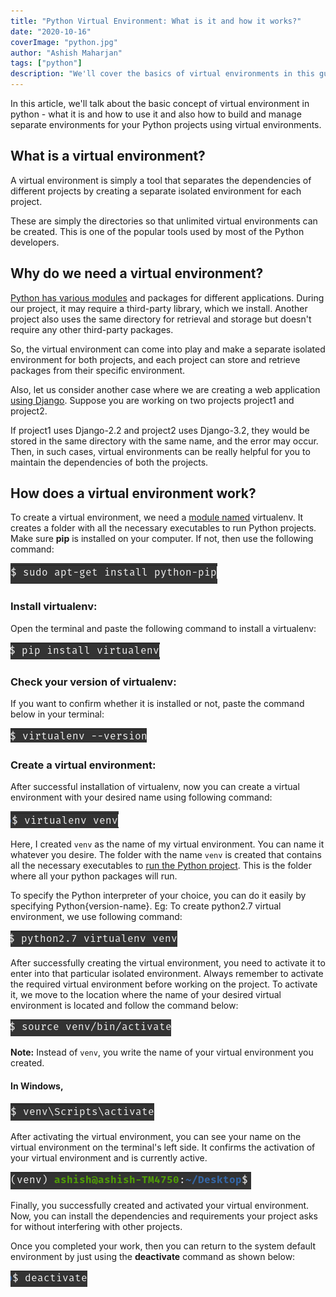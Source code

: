 ```yaml
---
title: "Python Virtual Environment: What is it and how it works?"
date: "2020-10-16"
coverImage: "python.jpg"
author: "Ashish Maharjan"
tags: ["python"]
description: "We'll cover the basics of virtual environments in this guide and how to use them. We will then take a closer look at how virtual environments actually work."
---
```


In this article, we'll talk about the basic concept of virtual environment in python -  what it is and how to use it and also how to build and manage separate environments for your Python projects using virtual environments. 


## What is a virtual environment?

A virtual environment is simply a tool that separates the dependencies of different projects by creating a separate isolated environment for each project.

These are simply the directories so that unlimited virtual environments can be created. This is one of the popular tools used by most of the Python developers.

## Why do we need a virtual environment?

[Python has various modules](/python-basics-in-minutes/) and packages for different applications. During our project, it may require a third-party library, which we install. Another project also uses the same directory for retrieval and storage but doesn't require any other third-party packages.

So, the virtual environment can come into play and make a separate isolated environment for both projects, and each project can store and retrieve packages from their specific environment.

Also, let us consider another case where we are creating a web application [using Django](https://www.djangoproject.com/start/). Suppose you are working on two projects project1 and project2. 

If project1 uses Django-2.2 and project2 uses Django-3.2, they would be stored in the same directory with the same name, and the error may occur. Then, in such cases, virtual environments can be really helpful for you to maintain the dependencies of both the projects.

## How does a virtual environment work? 

To create a virtual environment, we need a [module named](https://pypi.org/project/virtualenv/) virtualenv. It creates a folder with all the necessary executables to run Python projects. Make sure **pip** is installed on your computer. If not, then use the following command:

<img src="pip.png" alt="Pip" /><br>

### Install virtualenv:

Open the terminal and paste the following command to install a virtualenv:

<img src="install.png" alt="Install" /><br>

### Check your version of virtualenv:

If you want to confirm whether it is installed or not, paste the command below in your terminal:

<img src="check.png" alt="Check" /><br>

### Create a virtual environment:

After successful installation of virtualenv, now you can create a virtual environment with your desired name using following command:

<img src="name.png" alt="Check" /><br>

Here, I created `venv` as the name of my virtual environment. You can name it whatever you desire. The folder with the name `venv` is created that contains all the necessary executables to [run the Python project](/speed-up-python-code/). This is the folder where all your python packages will run.

To specify the Python interpreter of your choice, you can do it easily by specifying Python{version-name}.
Eg: To create python2.7 virtual environment, we use following command:

<img src="version.png" alt="Version" /><br>

After successfully creating the virtual environment, you need to activate it to enter into that particular isolated environment. Always remember to activate the required virtual environment before working on the project. To activate it, we move to the location where the name of your desired virtual environment is located and follow the command below:

<img src="activate.png" alt="Activate" /><br>

**Note:** Instead of `venv`, you write the name of your virtual environment you created.<br>

#### In Windows,

<img src="windows.png" alt="Windows" /><br>

After activating the virtual environment, you can see your name on the virtual environment on the terminal's left side. It confirms the activation of your virtual environment and is currently active. 

<img src="activated.png" alt="Activated" /><br>

Finally, you successfully created and activated your virtual environment. Now, you can install the dependencies and requirements your project asks for without interfering with other projects.

Once you completed your work, then you can return to the system default environment by just using the **deactivate** command as shown below:

<img src="deactivate.png" alt="Deactivate" />
